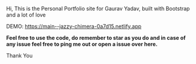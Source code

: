 Hi, This is the Personal Portfolio site for Gaurav Yadav, built with Bootstrap and a lot of love

DEMO:  https://main--jazzy-chimera-0a7d15.netlify.app 

**Feel free to use the code, do remember to star as you do and in case of any issue feel free to ping me out or open a issue over here.**

Thank You
